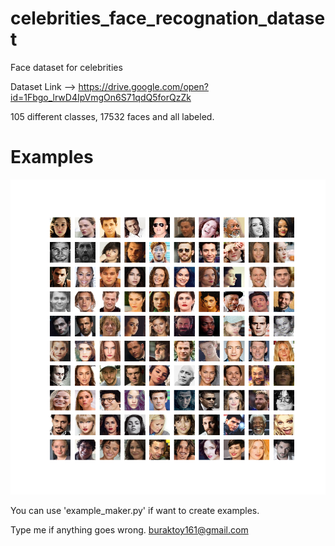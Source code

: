 # celebrities_face_recognation_dataset
Face dataset for celebrities

Dataset Link --> https://drive.google.com/open?id=1Fbgo_lrwD4IpVmgOn6S71qdQ5forQzZk

105 different classes, 17532 faces and all labeled.

# Examples

![examples](https://github.com/aangfanboy/celebrities_face_recognation_dataset/blob/master/fig.png)

You can use 'example_maker.py' if want to create examples.

Type me if anything goes wrong.
buraktoy161@gmail.com
